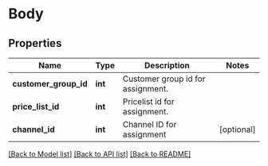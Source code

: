 # Body

## Properties
Name | Type | Description | Notes
------------ | ------------- | ------------- | -------------
**customer_group_id** | **int** | Customer group id for assignment. | 
**price_list_id** | **int** | Pricelist id for assignment. | 
**channel_id** | **int** | Channel ID for assignment | [optional] 

[[Back to Model list]](../../README.md#documentation-for-models) [[Back to API list]](../../README.md#documentation-for-api-endpoints) [[Back to README]](../../README.md)


